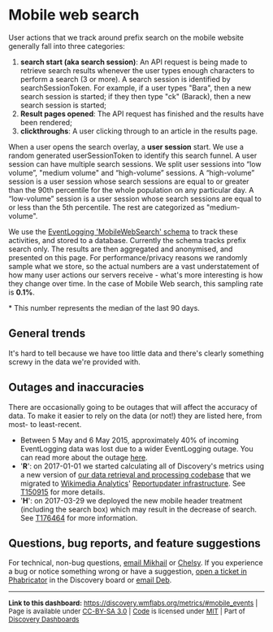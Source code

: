 Mobile web search
=======

User actions that we track around prefix search on the mobile website generally fall into three categories:

1. **search start (aka search session)**: An API request is being made to retrieve search results whenever the user types enough characters to perform a search (3 or more). A search session is identified by searchSessionToken. For example, if a user types "Bara", then a new search session is started; if they then type "ck" (Barack), then a new search session is started;
2. **Result pages opened**: The API request has finished and the results have been rendered;
3. **clickthroughs**: A user clicking through to an article in the results page.

When a user opens the search overlay, a **user session** start. We use a random generated userSessionToken to identify this search funnel. A user session can have multiple search sessions. We split user sessions into “low volume”, "medium volume" and “high-volume” sessions. A “high-volume” session is a user session whose search sessions are equal to or greater than the 90th percentile for the whole population on any particular day. A “low-volume” session is a user session whose search sessions are equal to or less than the 5th percentile. The rest are categorized as "medium-volume".

We use the [EventLogging 'MobileWebSearch' schema](https://meta.wikimedia.org/wiki/Schema:MobileWebSearch) to track these activities, and stored to a database. Currently the schema tracks prefix search only. The results are then aggregated and anonymised, and presented on this page. For performance/privacy reasons we randomly sample what we store, so the actual numbers are a vast understatement of how many user actions our servers receive - what's more interesting is how they change over time. In the case of Mobile Web search, this sampling rate is **0.1%**.

\* This number represents the median of the last 90 days.

General trends
------

It's hard to tell because we have too little data and there's clearly something screwy in the data we're provided with.

Outages and inaccuracies
------

There are occasionally going to be outages that will affect the accuracy of data. To make it easier to rely on the data (or not!) they are listed here, from most- to least-recent.

* Between 5 May and 6 May 2015, approximately 40% of incoming EventLogging data was lost due to a wider EventLogging outage. You can read more about the outage [here](https://wikitech.wikimedia.org/wiki/Incident_documentation/20150506-EventLogging).
* '__R__': on 2017-01-01 we started calculating all of Discovery's metrics using a new version of [our data retrieval and processing codebase](https://phabricator.wikimedia.org/diffusion/WDGO/) that we migrated to [Wikimedia Analytics](https://www.mediawiki.org/wiki/Analytics)' [Reportupdater infrastructure](https://wikitech.wikimedia.org/wiki/Analytics/Reportupdater). See [T150915](https://phabricator.wikimedia.org/T150915) for more details.
* '__H__': on 2017-03-29 we deployed the new mobile header treatment (including the search box) which may result in the decrease of search. See [T176464](https://phabricator.wikimedia.org/T176464) for more information.

Questions, bug reports, and feature suggestions
------
For technical, non-bug questions, [email Mikhail](mailto:mpopov@wikimedia.org?subject=Dashboard%20Question) or [Chelsy](mailto:cxie@wikimedia.org?subject=Dashboard%20Question). If you experience a bug or notice something wrong or have a suggestion, [open a ticket in Phabricator](https://phabricator.wikimedia.org/maniphest/task/create/?projects=Discovery) in the Discovery board or [email Deb](mailto:deb@wikimedia.org?subject=Dashboard%20Question).

<hr style="border-color: gray;">
<p style="font-size: small;">
  <strong>Link to this dashboard:</strong> <a href="https://discovery.wmflabs.org/metrics/#mobile_events">https://discovery.wmflabs.org/metrics/#mobile_events</a>
  | Page is available under <a href="https://creativecommons.org/licenses/by-sa/3.0/" title="Creative Commons Attribution-ShareAlike License">CC-BY-SA 3.0</a>
  | <a href="https://phabricator.wikimedia.org/diffusion/WDRN/" title="Search Metrics Dashboard source code repository">Code</a> is licensed under <a href="https://phabricator.wikimedia.org/diffusion/WDRN/browse/master/LICENSE.md" title="MIT License">MIT</a>
  | Part of <a href="https://discovery.wmflabs.org/">Discovery Dashboards</a>
</p>
